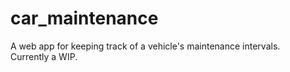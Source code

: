 # car_maintenance
A web app for keeping track of a vehicle's maintenance intervals.   
Currently a WIP.